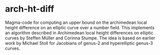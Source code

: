 # arch-ht-diff
Magma-code for computing an upper bound on the archimedean local height difference on an elliptic curve over a number field. This implements an algorithm described in Archimedean local height differences on elliptic curves by Steffen Müller and Corinna Stumpe. The idea is based on earlier work by Michael Stoll for Jacobians of genus-2 and hyperelliptic genus-3 curves.
